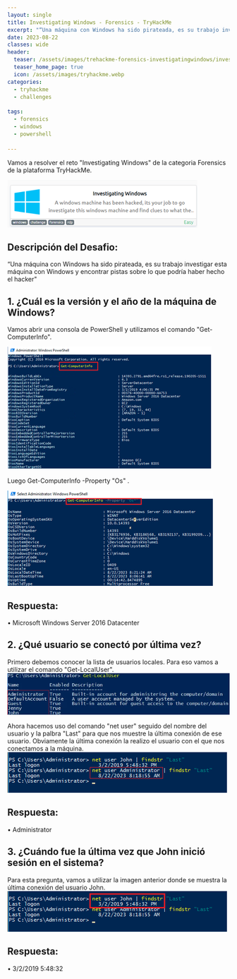 ```yaml
---
layout: single
title: Investigating Windows - Forensics - TryHackMe
excerpt: "“Una máquina con Windows ha sido pirateada, es su trabajo investigar esta máquina con Windows y encontrar pistas sobre lo que podría haber hecho el hacker."
date: 2023-08-22
classes: wide
header:
  teaser: /assets/images/trehackme-forensics-investigatingwindows/investigating.png
  teaser_home_page: true
  icon: /assets/images/tryhackme.webp
categories:
  - tryhackme
  - challenges
 
tags:  
  - forensics
  - windows
  - powershell
    
---
```


Vamos a resolver el reto "Investigating Windows" de la categoria Forensics de la plataforma TryHackMe.

![](/assets/images/trehackme-forensics-investigatingwindows/investigating2.png)

## Descripción del Desafio:

“Una máquina con Windows ha sido pirateada, es su trabajo investigar esta máquina con Windows y encontrar pistas sobre lo que podría haber hecho el hacker"

## 1. ¿Cuál es la versión y el año de la máquina de Windows?

Vamos abrir una consola de PowerShell y utilizamos el comando "Get-ComputerInfo".

![](/assets/images/trehackme-forensics-investigatingwindows/investigating3.png)

Luego Get-ComputerInfo -Property "Os" .

![](/assets/images/trehackme-forensics-investigatingwindows/investigating4.png)

## Respuesta:  
• Microsoft Windows Server 2016 Datacenter

## 2. ¿Qué usuario se conectó por última vez?
Primero debemos conocer la lista de usuarios locales. Para eso vamos a utilizar el comando "Get-LocalUser".
![](/assets/images/trehackme-forensics-investigatingwindows/investigating5.png)

Ahora hacemos uso del comando "net user" seguido del nombre del usuario y la palbra "Last" para que nos muestre la última conexión de ese usuario. Obviamente la última conexión la realizo el usuario con el que nos conectamos a la máquina. 
![](/assets/images/trehackme-forensics-investigatingwindows/investigating6.png)

## Respuesta:  
• Administrator

## 3. ¿Cuándo fue la última vez que John inició sesión en el sistema?
Para esta pregunta, vamos a utilizar la imagen anterior donde se muestra la última conexión del usuario John.
![](/assets/images/trehackme-forensics-investigatingwindows/investigating7.png)

## Respuesta: 
• 3/2/2019 5:48:32
